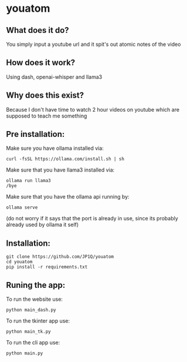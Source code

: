 # youatom

## What does it do?
You simply input a youtube url and it spit's out atomic notes of the video

## How does it work?
Using dash, openai-whisper and llama3

## Why does this exist?
Because I don't have time to watch 2 hour videos on youtube which are supposed to teach me something

## Pre installation:
Make sure you have ollama installed via:
```
curl -fsSL https://ollama.com/install.sh | sh
```

Make sure that you have llama3 installed via:
```
ollama run llama3
/bye
```

Make sure that you have the ollama api running by:
```
ollama serve
```
(do not worry if it says that the port is already in use, since its probably already used by ollama it self)


## Installation:
```
git clone https://github.com/JP1Q/youatom
cd youatom
pip install -r requirements.txt
```

## Runing the app:

To run the website use:
```
python main_dash.py
```

To run the tkinter app use:
```
python main_tk.py
```

To run the cli app use:
```
python main.py
```

